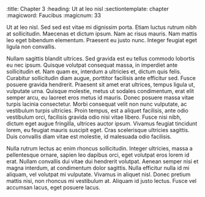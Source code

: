 :title:                 Chapter 3
:heading:               Ut at leo nisl
:sectiontemplate:       chapter
:magicword:             Faucibus
:magicnum:              33

Ut at leo nisl. Sed sed est vitae mi dignissim porta. Etiam luctus rutrum
nibh at sollicitudin. Maecenas et dictum ipsum. Nam ac risus mauris. Nam
mattis leo eget bibendum elementum. Praesent eu justo nunc. Integer feugiat
eget ligula non convallis.

Nullam sagittis blandit ultrices. Sed gravida est eu tellus commodo lobortis
eu nec ipsum. Quisque volutpat consequat massa, in imperdiet ante
sollicitudin et. Nam quam ex, interdum a ultricies et, dictum quis felis.
Curabitur sollicitudin diam augue, porttitor facilisis ante efficitur sed.
Fusce posuere gravida hendrerit. Praesent sit amet erat ultrices, tempus
ligula ut, vulputate urna. Quisque molestie, metus ut sodales condimentum,
erat elit semper arcu, eu laoreet eros metus id mauris. Donec posuere massa
vitae turpis lacinia consectetur. Morbi consequat velit non nunc vulputate,
ac vestibulum turpis ultricies. Proin tempus, est a aliquet facilisis, ante
odio vestibulum orci, facilisis gravida odio nisi vitae libero. Fusce nisi
nibh, dictum eget augue fringilla, ultrices auctor ipsum. Vivamus feugiat
tincidunt lorem, eu feugiat mauris suscipit eget. Cras scelerisque ultricies
sagittis. Duis convallis diam vitae est molestie, id malesuada odio
facilisis.

Nulla rutrum lectus ac enim rhoncus sollicitudin. Integer ultricies, massa a
pellentesque ornare, sapien leo dapibus orci, eget volutpat eros lorem id
erat. Nullam convallis dui vitae dui hendrerit volutpat. Aenean semper nisi
et magna interdum, at condimentum dolor sagittis. Nulla efficitur nulla id
mi aliquam, vel volutpat mi vulputate. Vivamus in aliquet nisl. Donec
pretium mattis nisi, non rhoncus mi vestibulum at. Aliquam id justo lectus.
Fusce vel accumsan lacus, eget posuere lacus.

